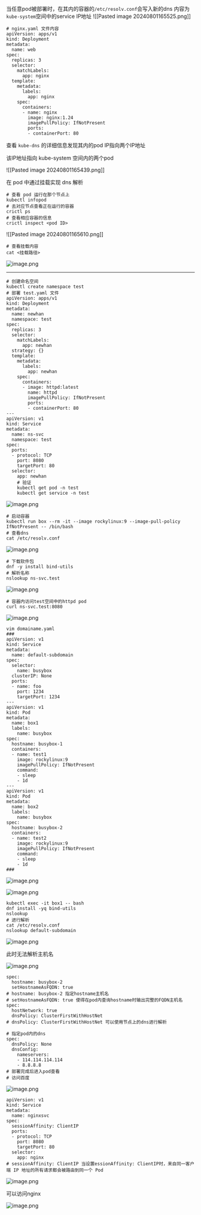 当任意pod被部署时，在其内的容器的`/etc/resolv.conf`会写入新的dns
内容为`kube-system`空间中的service IP地址
![[Pasted image 20240801165525.png]]

```shell
# nginx.yaml 文件内容
apiVersion: apps/v1
kind: Deployment
metadata: 
  name: web
spec:
  replicas: 3
  selector:
    matchLabels:
      app: nginx
  template:
    metadata:
      labels:
        app: nginx
    spec:
      containers:
      - name: nginx
        image: nginx:1.24
        imagePullPolicy: IfNotPresent
        ports:
        - containerPort: 80
```
查看 `kube-dns` 的详细信息发现其内的pod IP指向两个IP地址

该IP地址指向 kube-system 空间内的两个pod

![[Pasted image 20240801165439.png]]

在 pod 中通过挂载实现 dns 解析
```shell
# 查看 pod 运行在那个节点上
kubectl infopod 
# 去对应节点查看正在运行的容器
crictl ps
# 查看相应容器的信息
crictl inspect <pod ID>
```
![[Pasted image 20240801165610.png]]
```shell
# 查看挂载内容
cat <挂载路径>
```
![image.png](https://gitee.com/zhaojiedong/img/raw/master/202408011703471.png)
******
```shell
# 创建命名空间
kubectl create namespace test
# 部署 test.yaml 文件
apiVersion: apps/v1
kind: Deployment
metadata:
  name: newhan
  namespace: test
spec:
  replicas: 3
  selector:
    matchLabels:
      app: newhan
  strategy: {}
  template:
    metadata:
      labels:
        app: newhan
    spec:
      containers:
      - image: httpd:latest
        name: httpd
        imagePullPolicy: IfNotPresent
        ports:
        - containerPort: 80
---
apiVersion: v1
kind: Service
metadata:
  name: ns-svc
  namespace: test
spec:
  ports:
  - protocol: TCP
    port: 8080
    targetPort: 80
  selector:
    app: newhan
    # 验证
    kubectl get pod -n test
    kubectl get service -n test
```
![image.png](https://gitee.com/zhaojiedong/img/raw/master/202408011717104.png)
```shell
# 启动容器
kubectl run box --rm -it --image rockylinux:9 --image-pull-policy IfNotPresent -- /bin/bash
# 查看dns
cat /etc/resolv.conf
```
![image.png](https://gitee.com/zhaojiedong/img/raw/master/202408011722207.png)
```shell
# 下载软件包
dnf -y install bind-utils
# 解析名称
nslookup ns-svc.test
```
![image.png](https://gitee.com/zhaojiedong/img/raw/master/202408011724536.png)
```shell
# 容器内访问test空间中的httpd pod
curl ns-svc.test:8080
```
![image.png](https://gitee.com/zhaojiedong/img/raw/master/202408011725521.png)
```shell
vim domainame.yaml 
###
apiVersion: v1
kind: Service
metadata:
  name: default-subdomain
spec:
  selector:
    name: busybox
  clusterIP: None
  ports:
  - name: foo
    port: 1234
    targetPort: 1234
---
apiVersion: v1
kind: Pod
metadata:
  name: box1
  labels:
    name: busybox
spec:
  hostname: busybox-1
  containers:
  - name: test1
    image: rockylinux:9
    imagePullPolicy: IfNotPresent
    command:
    - sleep
    - 1d
---
apiVersion: v1
kind: Pod
metadata:
  name: box2
  labels:
    name: busybox
spec:
  hostname: busybox-2
  containers:
  - name: test2
    image: rockylinux:9
    imagePullPolicy: IfNotPresent
    command:
    - sleep
    - 1d
###
```
![image.png](https://gitee.com/zhaojiedong/img/raw/master/202408011750039.png)

![image.png](https://gitee.com/zhaojiedong/img/raw/master/202408011750563.png)

```shell
kubectl exec -it box1 -- bash
dnf install -yq bind-utils
nslookup 
# 进行解析
cat /etc/resolv.conf
nslookup default-subdomain
```

![image.png](https://gitee.com/zhaojiedong/img/raw/master/202408011752022.png)

此时无法解析主机名

![image.png](https://gitee.com/zhaojiedong/img/raw/master/202408011754362.png)

```shell
spec:
  hostname: busybox-2
  setHostnameAsFQDN: true
# hostname: busybox-2 指定hostname主机名
# setHostnameAsFQDN: true 使得在pod内查询hostname时输出完整的FQDN主机名
spec:
  hostNetwork: true
  dnsPolicy: ClusterFirstWithHostNet
# dnsPolicy: ClusterFirstWithHostNet 可以使用节点上的dns进行解析
```
```shell
# 指定pod内的dns
spec:
  dnsPolicy: None
  dnsConfig:
    nameservers:
    - 114.114.114.114
    - 8.8.8.8
# 部署完成后进入pod查看
# 访问百度
```
![image.png](https://gitee.com/zhaojiedong/img/raw/master/202408011826629.png)

~~~shell
apiVersion: v1
kind: Service
metadata:
  name: nginxsvc
spec:
  sessionAffinity: ClientIP
  ports:
  - protocol: TCP
    port: 8080
    targetPort: 80
  selector:
    app: nginx
# sessionAffinity: ClientIP 当设置essionAffinity: ClientIP时，来自同一客户端 IP 地址的所有请求都会被路由到同一个 Pod
~~~
![image.png](https://gitee.com/zhaojiedong/img/raw/master/202408011838846.png)

可以访问nginx

![image.png](https://gitee.com/zhaojiedong/img/raw/master/202408011839141.png)

